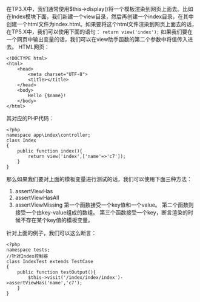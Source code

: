 在TP3.X中，我们通常使用$this->display()将一个模板渲染到网页上面去。比如在Index模块下面，我们新建一个view目录，然后再创建一个index目录，在其中创建一个html文件为index.html。如果要将这个html文件渲染到网页上面去的话，在TP5.X中，我们可以使用下面的语句：
`return view('index');`
如果我们要在一个网页中输出变量的话，我们可以在view助手函数的第二个参数中将值传入进去。
HTML网页：
~~~
<!DOCTYPE html>
<html>
	<head>
		<meta charset="UTF-8">
		<title></title>
	</head>
	<body>
		Hello {$name}!
	</body>
</html>
~~~
其对应的PHP代码：
~~~
<?php
namespace app\index\controller;
class Index
{
	public function index(){
		return view('index',['name'=>'c7']);
	}
}
~~~
那么如果我们要对上面的模板变量进行测试的话，我们可以使用下面三种方法：
1. assertViewHas
2. assertViewHasAll
3. assertViewMissing
第一个函数接受一个key值和一个value。
第二个函数则接受一个由key-value组成的数组。
第三个函数接受一个key，断言渲染的时候不存在某个key值的模板变量。

针对上面的例子，我们可以这么断言：
~~~
<?php
namespace tests;
//针对Index控制器
class IndexTest extends TestCase
{
	public function testOutput(){
		$this->visit('/index/index/index')->assertViewHas('name','c7');
	}
}
~~~
